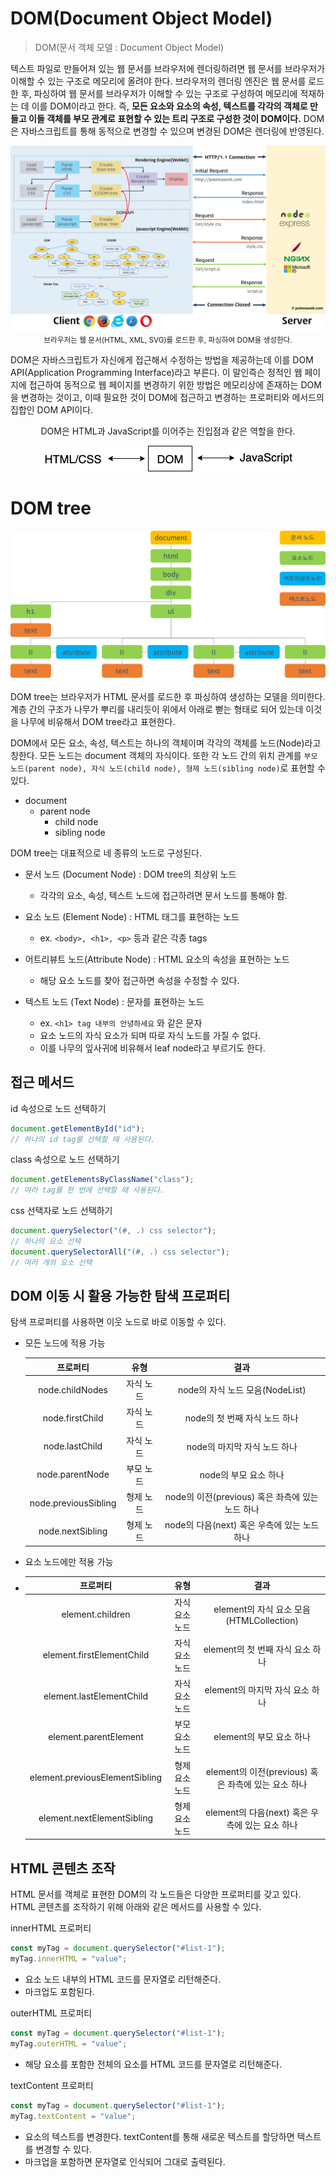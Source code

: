 # DOM(Document Object Model)

> DOM(문서 객체 모델 : Document Object Model)

텍스트 파일로 만들어져 있는 웹 문서를 브라우저에 렌더링하려면 웹 문서를 브라우저가 이해할 수 있는 구조로 메모리에 올려야 한다. 브라우저의 렌더링 엔진은 웹 문서를 로드한 후, 파싱하여 웹 문서를 브라우저가 이해할 수 있는 구조로 구성하여 메모리에 적재하는 데 이를 DOM이라고 한다. 즉, **모든 요소와 요소의 속성, 텍스트를 각각의 객체로 만들고 이들 객체를 부모 관계로 표현할 수 있는 트리 구조로 구성한 것이 DOM이다.** DOM은 자바스크립트를 통해 동적으로 변경할 수 있으며 변경된 DOM은 렌더링에 반영된다.

<center>

![dom](../images/web_dom.png)
<small>브라우저는 웹 문서(HTML, XML, SVG)를 로드한 후, 파싱하여 DOM을 생성한다.</small>

</center>

DOM은 자바스크립트가 자신에게 접근해서 수정하는 방법을 제공하는데 이를 DOM API(Application Programming Interface)라고 부른다. 이 말인즉슨 정적인 웹 페이지에 접근하여 동적으로 웹 페이지를 변경하기 위한 방법은 메모리상에 존재하는 DOM을 변경하는 것이고, 이때 필요한 것이 DOM에 접근하고 변경하는 프로퍼티와 메서드의 집합인 DOM API이다.

<center>

DOM은 HTML과 JavaScript를 이어주는 진입점과 같은 역할을 한다.

![dom-sceond](..images/../../images/web_dom2.png)

</center>

# DOM tree

![dom-tree](../images/web_dom_tree.png)

DOM tree는 브라우저가 HTML 문서를 로드한 후 파싱하여 생성하는 모델을 의미한다. 계층 간의 구조가 나무가 뿌리를 내리듯이 위에서 아래로 뻗는 형태로 되어 있는데 이것을 나무에 비유해서 DOM tree라고 표현한다.

DOM에서 모든 요소, 속성, 텍스트는 하나의 객체이며 각각의 객체를 노드(Node)라고 칭한다. 모든 노드는 document 객체의 자식이다. 또한 각 노드 간의 위치 관계를 `부모 노드(parent node), 자식 노드(child node), 형제 노드(sibling node)`로 표현할 수 있다.

- document
  - parent node
    - child node
    - sibling node

DOM tree는 대표적으로 네 종류의 노드로 구성된다.

- 문서 노드 (Document Node) : DOM tree의 최상위 노드

  - 각각의 요소, 속성, 텍스트 노드에 접근하려면 문서 노드를 통해야 함.

- 요소 노드 (Element Node) : HTML 태그를 표현하는 노드

  - ex. `<body>, <h1>, <p>` 등과 같은 각종 tags

- 어트리뷰트 노드(Attribute Node) : HTML 요소의 속성을 표현하는 노드

  - 해당 요소 노드를 찾아 접근하면 속성을 수정할 수 있다.

- 텍스트 노드 (Text Node) : 문자를 표현하는 노드
  - ex. `<h1> tag 내부의 안녕하세요` 와 같은 문자
  - 요소 노드의 자식 요소가 되며 따로 자식 노드를 가질 수 없다.
  - 이를 나무의 잎사귀에 비유해서 leaf node라고 부르기도 한다.

## 접근 메서드

id 속성으로 노드 선택하기

```js
document.getElementById("id");
// 하나의 id tag를 선택할 때 사용된다.
```

class 속성으로 노드 선택하기

```js
document.getElementsByClassName("class");
// 여러 tag를 한 번에 선택할 때 사용된다.
```

css 선택자로 노드 선택하기

```js
document.querySelector("(#, .) css selector");
// 하나의 요소 선택
document.querySelectorAll("(#, .) css selector");
// 여러 개의 요소 선택
```

## DOM 이동 시 활용 가능한 탐색 프로퍼티

탐색 프로퍼티를 사용하면 이웃 노드로 바로 이동할 수 있다.

- 모든 노드에 적용 가능

  |       프로퍼티       |   유형    |                       결과                       |
  | :------------------: | :-------: | :----------------------------------------------: |
  |   node.childNodes    | 자식 노드 |         node의 자식 노드 모음(NodeList)          |
  |   node.firstChild    | 자식 노드 |          node의 첫 번째 자식 노드 하나           |
  |    node.lastChild    | 자식 노드 |           node의 마지막 자식 노드 하나           |
  |   node.parentNode    | 부모 노드 |              node의 부모 요소 하나               |
  | node.previousSibling | 형제 노드 | node의 이전(previous) 혹은 좌측에 있는 노드 하나 |
  |   node.nextSibling   | 형제 노드 |   node의 다음(next) 혹은 우측에 있는 노드 하나   |

- 요소 노드에만 적용 가능
- |            프로퍼티            |      유형      |                        결과                         |
  | :----------------------------: | :------------: | :-------------------------------------------------: |
  |        element.children        | 자식 요소 노드 |      element의 자식 요소 모음(HTMLCollection)       |
  |   element.firstElementChild    | 자식 요소 노드 |          element의 첫 번째 자식 요소 하나           |
  |    element.lastElementChild    | 자식 요소 노드 |           element의 마지막 자식 요소 하나           |
  |     element.parentElement      | 부모 요소 노드 |              element의 부모 요소 하나               |
  | element.previousElementSibling | 형제 요소 노드 | element의 이전(previous) 혹은 좌측에 있는 요소 하나 |
  |   element.nextElementSibling   | 형제 요소 노드 |   element의 다음(next) 혹은 우측에 있는 요소 하나   |

## HTML 콘텐츠 조작

HTML 문서를 객체로 표현한 DOM의 각 노드들은 다양한 프로퍼티를 갖고 있다. HTML 콘텐츠를 조작하기 위해 아래와 같은 메서드를 사용할 수 있다.

innerHTML 프로퍼티

```js
const myTag = document.querySelector("#list-1");
myTag.innerHTML = "value";
```

- 요소 노드 내부의 HTML 코드를 문자열로 리턴해준다.
- 마크업도 포함된다.

outerHTML 프로퍼티

```js
const myTag = document.querySelector("#list-1");
myTag.outerHTML = "value";
```

- 해당 요소를 포함한 전체의 요소를 HTML 코드를 문자열로 리턴해준다.

textContent 프로퍼티

```js
const myTag = document.querySelector("#list-1");
myTag.textContent = "value";
```

- 요소의 텍스트를 변경한다. textContent를 통해 새로운 텍스트를 할당하면 텍스트를 변경할 수 있다.
- 마크업을 포함하면 문자열로 인식되어 그대로 출력된다.
